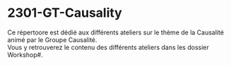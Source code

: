 # 2301-GT-Causality
Ce répertoore est dédié aux différents ateliers sur le thème de la Causalité animé par le Groupe Causalité. <br>
Vous y retrouverez le contenu des différents ateliers dans les dossier Workshop#.
